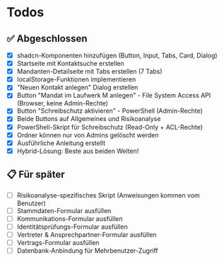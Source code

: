 # Todos

## ✅ Abgeschlossen
- [x] shadcn-Komponenten hinzufügen (Button, Input, Tabs, Card, Dialog)
- [x] Startseite mit Kontaktsuche erstellen
- [x] Mandanten-Detailseite mit Tabs erstellen (7 Tabs)
- [x] localStorage-Funktionen implementieren
- [x] "Neuen Kontakt anlegen" Dialog erstellen
- [x] Button "Mandat im Laufwerk M anlegen" - File System Access API (Browser, keine Admin-Rechte)
- [x] Button "Schreibschutz aktivieren" - PowerShell (Admin-Rechte)
- [x] Beide Buttons auf Allgemeines und Risikoanalyse
- [x] PowerShell-Skript für Schreibschutz (Read-Only + ACL-Rechte)
- [x] Ordner können nur von Admins gelöscht werden
- [x] Ausführliche Anleitung erstellt
- [x] Hybrid-Lösung: Beste aus beiden Welten!

## 📋 Für später
- [ ] Risikoanalyse-spezifisches Skript (Anweisungen kommen vom Benutzer)
- [ ] Stammdaten-Formular ausfüllen
- [ ] Kommunikations-Formular ausfüllen
- [ ] Identitätsprüfungs-Formular ausfüllen
- [ ] Vertreter & Ansprechpartner-Formular ausfüllen
- [ ] Vertrags-Formular ausfüllen
- [ ] Datenbank-Anbindung für Mehrbenutzer-Zugriff
